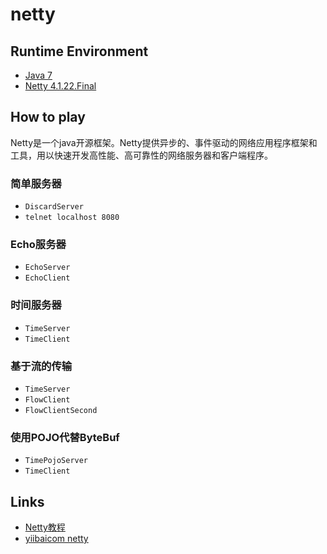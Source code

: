 # netty

## Runtime Environment
- [Java 7](http://www.oracle.com/technetwork/java/javase/downloads/jdk7-downloads-1880260.html)
- [Netty 4.1.22.Final](http://netty.io/downloads.html)

## How to play
Netty是一个java开源框架。Netty提供异步的、事件驱动的网络应用程序框架和工具，用以快速开发高性能、高可靠性的网络服务器和客户端程序。

### 简单服务器
- `DiscardServer`
- ```telnet localhost 8080```

### Echo服务器
- `EchoServer`
- `EchoClient`

### 时间服务器
- `TimeServer`
- `TimeClient`

### 基于流的传输
- `TimeServer`
- `FlowClient`
- `FlowClientSecond`

### 使用POJO代替ByteBuf
- `TimePojoServer`
- `TimeClient`

## Links
- [Netty教程](https://www.yiibai.com/netty/)
- [yiibaicom netty](https://github.com/yiibaicom/netty)